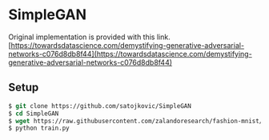 # SimpleGAN

Original implementation is provided with this link. 
[https://towardsdatascience.com/demystifying-generative-adversarial-networks-c076d8db8f44](https://towardsdatascience.com/demystifying-generative-adversarial-networks-c076d8db8f44)

## Setup

```csh
$ git clone https://github.com/satojkovic/SimpleGAN
$ cd SimpleGAN
$ wget https://raw.githubusercontent.com/zalandoresearch/fashion-mnist/master/utils/mnist_reader.py
$ python train.py
```